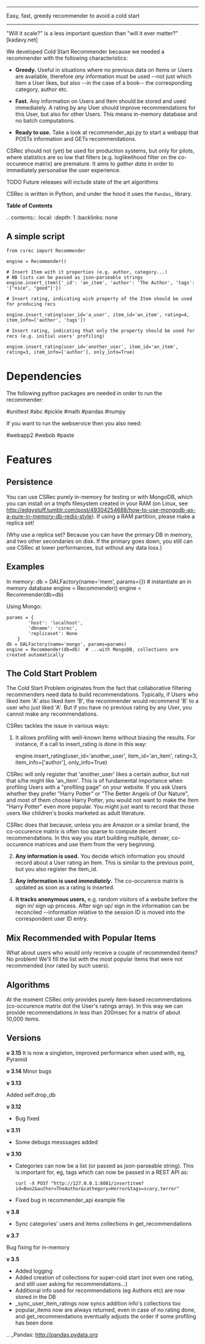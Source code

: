 ****************************************************
Easy, fast, greedy recommender to avoid a cold start
****************************************************
        
"Will it scale?" is a less important question than "will it ever matter?" [kadavy.net]

We developed Cold Start Recommender because we needed a recommender
with the following characteristics:

* **Greedy.** Useful in situations where no previous data on Items or
    Users are available, therefore *any* information must be used
    --not just which Item a User likes, but also --in the case of a
    book-- the corresponding category, author etc.

* **Fast.** Any information on Users and Item should be stored and
    used immediately. A rating by any User should improve
    recommendations for this User, but also for other Users. This
    means  in-memory database and no batch computations.

* **Ready to use.** Take a look at recommender_api.py to start
    a webapp that POSTs information and GETs recommendations.


CSRec should not (yet) be used for production systems, but only for
pilots, where statistics are so low that filters (e.g. loglikelihood
filter on the co-occurence matrix) are premature. It aims to
*gather data* in order to immediately personalise the user experience.

TODO Future releases will include state of the art algorithms

CSRec is written in Python, and under the hood it uses the `Pandas`_
library. 

**Table of Contents**

.. contents::
    :local:
    :depth: 1
    :backlinks: none


A simple script
---------------

    from csrec import Recommender
    
    engine = Recommender()

    # Insert Item with it properties (e.g. author, category...)
    # NB lists can be passed as json-parseable strings
    engine.insert_item({'_id': 'an_item', 'author': 'The Author', 'tags': '["nice", "good"]'})

    # Insert rating, indicating wich property of the Item should be used for producing recs

    engine.insert_rating(user_id='a_user', item_id='an_item', rating=4, item_info=['author', 'tags'])

    # Insert rating, indicating that only the property should be used for recs (e.g. initial users' profiling)

    engine.insert_rating(user_id='another_user', item_id='an_item', rating=3, item_info=['author'], only_info=True)


Dependencies
============

The following python packages are needed in order to run the recommender:

#unittest
#abc
#pickle
#math
#pandas
#numpy

If you want to run the webservice then you also need:

#webapp2
#webob
#paste

Features
========

Persistence
-----------

You can use CSRec purely in-memory for testing or with MongoDB, which
you can install on a tmpfs filesystem created in your RAM (on Linux,
see
http://edgystuff.tumblr.com/post/49304254688/how-to-use-mongodb-as-a-pure-in-memory-db-redis-style). If using a RAM partition, please make a replica set!

(Why use a replica set? Because you can have the primary DB in
memory, and two other secondaries on disk. If the primary goes down,
you still can use CSRec at lower performances, but without any data
loss.)

Examples
--------

In memory:
    db = DALFactory(name='mem', params={})  # instantiate an in memory database	engine = Recommender()
	engine = Recommender(db=db)

Using Mongo:

    params = {
            'host': 'localhost',
            'dbname': 'csrec',
            'replicaset': None
        }
    db = DALFactory(name='mongo', params=params)
	engine = Recommender(db=db)  # ...with MongoDB, collections are created automatically

The Cold Start Problem
----------------------

The Cold Start Problem originates from the fact that collaborative
filtering recommenders need data to build recommendations. Typically,
if Users who liked item 'A' also liked item 'B', the recommender would
recommend 'B' to a user who just liked 'A'. But if you have no
previous rating by any User, you cannot make any recommendations.

CSRec tackles the issue in various ways:

1. It allows profiling with well-known Items without biasing the
results. For instance, if a call to insert_rating is done in this way:

   engine.insert_rating(user_id='another_user', item_id='an_item', rating=3, item_info=['author'], only_info=True)

CSRec will only register that 'another_user' likes a certain author,
but not that s/he might like 'an_item'. This is of fundamental
importance when profiling Users with a "profiling page" on your
website.  If you ask Users whether they prefer "Harry Potter" or "The
Better Angels of Our Nature", and most of them choose Harry Potter, you would not 
want to make the Item "Harry Potter" even more popular. You might just want to record
that those users like children's books marketed as adult literature.

CSRec does that because, unless you are Amazon or a similar brand, the
co-occurence matrix is often too sparse to compute decent
recommendations. In this way you start building multiple, denser,
co-occurence matrices and use them from the very beginning.

2. **Any information is used.** You decide which information you should
record about a User rating an Item. This is similar to the previous
point, but you also register the item_id.

3. **Any information is used *immediately*.** The co-occurence matrix is
updated as soon as a rating is inserted.

4. **It tracks anonymous users,** e.g. random visitors of a website
before the sign in/ sign up process. After sign up/ sign in the
information can be reconciled --information relative to the session ID
is moved into the correspondent user ID entry.

Mix Recommended with Popular Items
----------------------------------

What about users who would only receive a couple of recommended items?
No problem! We'll fill the list with the most popular items that were not
recommended (nor rated by such users).

Algorithms
----------

At the moment CSRec only provides purely item-based recommendations
(co-occurence matrix dot the User's ratings array). In this way we can
provide recommendations in less than 200msec for a matrix of about
10,000 items.


Versions
--------

**v 3.15**
It is now a singleton, improved performance when used with, eg, Pyramid

**v 3.14**
Minor bugs

**v 3.13**

Added self.drop_db

**v 3.12**

* Bug fixed

**v 3.11**

* Some debugs messsages added

**v 3.10**

* Categories can now be a list (or passed as json-parseable string).
  This is important for, eg, tags which can now be passed in a REST API as:

      curl -X POST "http://127.0.0.1:8081/insertitem?id=Boo2&author=TheAuthor&cathegory=Horror&tags=scary,terror"

* Fixed bug in recommender_api example file

**v 3.8**

* Sync categories' users and items collections in get_recommendations

**v 3.7**

Bug fixing for in-memory

**v 3.5**

* Added logging
* Added creation of collections for super-cold start (not even one rating, and still user asking for recommendations...)
* Additional info used for recommendations (eg Authors etc) are now stored in the DB
* _sync_user_item_ratings now syncs addition info's collections too
* popular_items now are always returned, even in case of no rating done, and get_recommendations eventually adjusts the order if some profiling has been done 


.. _Pandas: http://pandas.pydata.org
